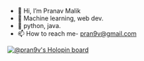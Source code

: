 - 👋 Hi, I’m Pranav Malik
- 👀 Machine learning, web dev.
- 🌱 python, java.
- 📫 How to reach me- pran9v@gmail.com



[![@pran9v's Holopin board](https://holopin.me/pran9v)](https://holopin.io/@pran9v)

<!---
pran9v/pran9v is a ✨ special ✨ repository because its `README.md` (this file) appears on your GitHub profile.
You can click the Preview link to take a look at your changes.
--->
